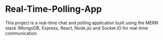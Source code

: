 # Real-Time-Polling-App
This project is a real-time chat and polling application built using the MERN stack (MongoDB, Express, React, Node.js) and Socket.IO for real-time communication.
